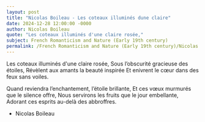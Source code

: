 ```yaml
---
layout: post
title: "Nicolas Boileau - Les coteaux illuminés dune claire"
date: 2024-12-28 12:00:00 -0000
author: Nicolas Boileau
quote: "Les coteaux illuminés d'une claire rosée,"
subject: French Romanticism and Nature (Early 19th century)
permalink: /French Romanticism and Nature (Early 19th century)/Nicolas Boileau/Nicolas Boileau - Les coteaux illuminés dune claire
---
```


Les coteaux illuminés d'une claire rosée,
Sous l’obscurité gracieuse des étoiles,
Révèlent aux amants la beauté inspirée
Et enivrent le cœur dans des feux sans voiles.

Quand reviendra l’enchantement, l’étoile brillante,
Et ces vœux murmurés que le silence offre,
Nous servirons les fruits que le jour embellante,
Adorant ces esprits au-delà des abbroffres.

- Nicolas Boileau

